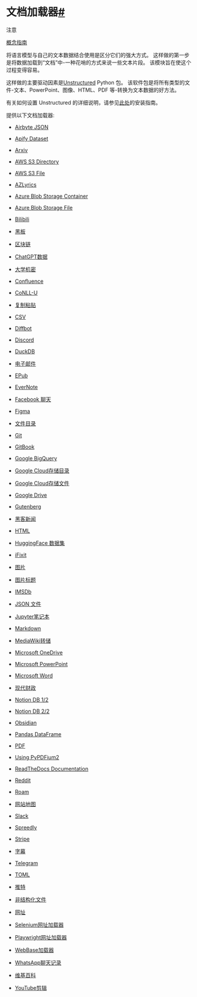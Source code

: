 

文档加载器[#](#document-loaders "此标题的永久链接")
======================================

注意

[概念指南](https://docs.langchain.com/docs/components/indexing/document-loaders)

将语言模型与自己的文本数据结合使用是区分它们的强大方式。
这样做的第一步是将数据加载到“文档”中-一种花哨的方式来说一些文本片段。
该模块旨在使这个过程变得容易。

这样做的主要驱动因素是[Unstructured](https://github.com/Unstructured-IO/unstructured) Python 包。
该软件包是将所有类型的文件-文本、PowerPoint、图像、HTML、PDF 等-转换为文本数据的好方法。

有关如何设置 Unstructured 的详细说明，请参见[此处](https://github.com/Unstructured-IO/unstructured#coffee-getting-started)的安装指南。

提供以下文档加载器:

* [Airbyte JSON](document_loaders/examples/airbyte_json)

* [Apify Dataset](document_loaders/examples/apify_dataset)

* [Arxiv](document_loaders/examples/arxiv)

* [AWS S3 Directory](document_loaders/examples/aws_s3_directory)

* [AWS S3 File](document_loaders/examples/aws_s3_file)

* [AZLyrics](document_loaders/examples/azlyrics)

* [Azure Blob Storage Container](document_loaders/examples/azure_blob_storage_container)

* [Azure Blob Storage File](document_loaders/examples/azure_blob_storage_file)

* [Bilibili](document_loaders/examples/bilibili)

* [黑板](document_loaders/examples/blackboard)

* [区块链](document_loaders/examples/blockchain)

* [ChatGPT数据](document_loaders/examples/chatgpt_loader)

* [大学机密](document_loaders/examples/college_confidential)

* [Confluence](document_loaders/examples/confluence)

* [CoNLL-U](document_loaders/examples/conll-u)

* [复制粘贴](document_loaders/examples/copypaste)

* [CSV](document_loaders/examples/csv)

* [Diffbot](document_loaders/examples/diffbot)

* [Discord](document_loaders/examples/discord_loader)

* [DuckDB](document_loaders/examples/duckdb)

* [电子邮件](document_loaders/examples/email)

* [EPub](document_loaders/examples/epub)

* [EverNote](document_loaders/examples/evernote)

* [Facebook 聊天](document_loaders/examples/facebook_chat)

* [Figma](document_loaders/examples/figma)

* [文件目录](document_loaders/examples/file_directory)

* [Git](document_loaders/examples/git)

* [GitBook](document_loaders/examples/gitbook)

* [Google BigQuery](document_loaders/examples/google_bigquery)

* [Google Cloud存储目录](document_loaders/examples/google_cloud_storage_directory)

* [Google Cloud存储文件](document_loaders/examples/google_cloud_storage_file)

* [Google Drive](document_loaders/examples/google_drive)

* [Gutenberg](document_loaders/examples/gutenberg)

* [黑客新闻](document_loaders/examples/hacker_news)

* [HTML](document_loaders/examples/html)

* [HuggingFace 数据集](document_loaders/examples/hugging_face_dataset)

* [iFixit](document_loaders/examples/ifixit)

* [图片](document_loaders/examples/image)

* [图片标题](document_loaders/examples/image_captions)

* [IMSDb](document_loaders/examples/imsdb)

* [JSON 文件](document_loaders/examples/json_loader)

* [Jupyter笔记本](document_loaders/examples/jupyter_notebook)

* [Markdown](document_loaders/examples/markdown)

* [MediaWiki转储](document_loaders/examples/mediawikidump)

* [Microsoft OneDrive](document_loaders/examples/microsoft_onedrive)

* [Microsoft PowerPoint](document_loaders/examples/microsoft_powerpoint)

* [Microsoft Word](document_loaders/examples/microsoft_word)

* [现代财政](document_loaders/examples/modern_treasury)

* [Notion DB 1/2](document_loaders/examples/notion)

* [Notion DB 2/2](document_loaders/examples/notiondb)

* [Obsidian](document_loaders/examples/obsidian)

* [Pandas DataFrame](document_loaders/examples/pandas_dataframe)

* [PDF](document_loaders/examples/pdf)

* [Using PyPDFium2](document_loaders/examples/pdf#using-pypdfium2)

* [ReadTheDocs Documentation](document_loaders/examples/readthedocs_documentation)

* [Reddit](document_loaders/examples/reddit)

* [Roam](document_loaders/examples/roam)

* [网站地图](document_loaders/examples/sitemap)

* [Slack](document_loaders/examples/slack)

* [Spreedly](document_loaders/examples/spreedly)

* [Stripe](document_loaders/examples/stripe)

* [字幕](document_loaders/examples/subtitle)

* [Telegram](document_loaders/examples/telegram)

* [TOML](document_loaders/examples/toml)

* [推特](document_loaders/examples/twitter)

* [非结构化文件](document_loaders/examples/unstructured_file)

* [网址](document_loaders/examples/url)

* [Selenium网址加载器](document_loaders/examples/url#selenium-url-loader)

* [Playwright网址加载器](document_loaders/examples/url#playwright-url-loader)

* [WebBase加载器](document_loaders/examples/web_base)

* [WhatsApp聊天记录](document_loaders/examples/whatsapp_chat)

* [维基百科](document_loaders/examples/wikipedia)

* [YouTube剪辑](document_loaders/examples/youtube_transcript)

